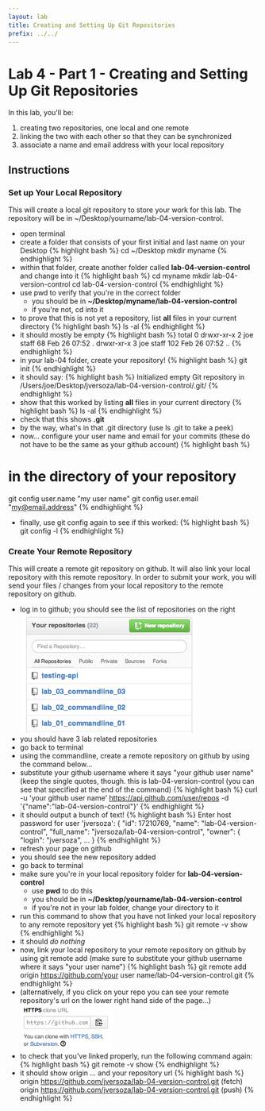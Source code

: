 ```yaml
---
layout: lab
title: Creating and Setting Up Git Repositories
prefix: ../../
---
```

# Lab 4 - Part 1 - Creating and Setting Up Git Repositories

In this lab, you'll be:

1. creating two repositories, one local and one remote
2. linking the two with each other so that they can be synchronized
3. associate a name and email address with your local repository


## Instructions

### Set up Your Local Repository

This will create a local git repository to store your work for this lab.  The repository will be in ~/Desktop/yourname/lab-04-version-control.

* open terminal
* create a folder that consists of your first initial and last name on your Desktop
{% highlight bash %}
cd ~/Desktop
mkdir myname
{% endhighlight %}
* within that folder, create another folder called __lab-04-version-control__ and change into it
{% highlight bash %}
cd myname
mkdir lab-04-version-control
cd lab-04-version-control
{% endhighlight %}
* use pwd to verify that you're in the correct folder
	* you should be in __~/Desktop/myname/lab-04-version-control__
	* if you're not, cd into it
* to prove that this is not yet a repository, list __all__ files in your current directory 
{% highlight bash %}
ls -al
{% endhighlight %}
* it should mostly be empty
{% highlight bash %}
total 0
drwxr-xr-x  2 joe  staff   68 Feb 26 07:52 .
drwxr-xr-x  3 joe  staff  102 Feb 26 07:52 ..
{% endhighlight %}
* in your lab-04 folder, create your repository!
{% highlight bash %}
git init
{% endhighlight %}
* it should say:
{% highlight bash %}
Initialized empty Git repository in /Users/joe/Desktop/jversoza/lab-04-version-control/.git/
{% endhighlight %}
* show that this worked by listing __all__ files in your current directory
{% highlight bash %}
ls -al
{% endhighlight %}
* check that this shows __.git__ 
* by the way, what's in that .git directory (use ls .git to take a peek)
* now... configure your user name and email for your commits (these do not have to be the same as your github account)
{% highlight bash %}
# in the directory of your repository
git config user.name  "my user name"
git config user.email "my@email.address"
{% endhighlight %}
* finally, use git config again to see if this worked:
{% highlight bash %}
git config -l
{% endhighlight %}

### Create Your Remote Repository

This will create a remote git repository on github.  It will also link your local repository with this remote repository.  In order to submit your work, you will send your files / changes from your local repository to the remote repository on github.


* log in to github; you should see the list of repositories on the right	
![Repository List](../../resources/img/repos-screen.png)
* you should have 3 lab related repositories
* go back to terminal
* using the commandline, create a remote repository on github by using the command below...
* substitute your github username where it says "your github user name" (keep the single quotes, though.  this is lab-04-version-control (you can see that specified at the end of the command)
{% highlight bash %}
curl -u 'your github user name' https://api.github.com/user/repos -d '{"name":"lab-04-version-control"}'
{% endhighlight %}
* it should output a bunch of text!
{% highlight bash %}
Enter host password for user 'jversoza':
{
  "id": 17210769,
  "name": "lab-04-version-control",
  "full_name": "jversoza/lab-04-version-control",
  "owner": {
    "login": "jversoza",
	...
}
{% endhighlight %}
* refresh your page on github
* you should see the new repository added
* go back to terminal
* make sure you're in your local repository folder for __lab-04-version-control__
	* use __pwd__ to do this
	* you should be in __~/Desktop/yourname/lab-04-version-control__
	* if you're not in your lab folder, change your directory to it
* run this command to show that you have not linked your local repository to any remote repository yet
{% highlight bash %}
git remote -v show
{% endhighlight %}
* it should _do nothing_
* now, link your local repository to your remote repository on github by using git remote add (make sure to substitute your github username where it says "your user name")
{% highlight bash %}
git remote add origin https://github.com/your user name/lab-04-version-control.git 
{% endhighlight %}
* (alternatively, if you click on your repo you can see your remote repository's url on the lower right hand side of the page...)
![Repository List](../../resources/img/repos-url.png)
* to check that you've linked properly, run the following command again:
{% highlight bash %}
git remote -v show
{% endhighlight %}
* it should show origin ... and your repository url
{% highlight bash %}
origin	https://github.com/jversoza/lab-04-version-control.git (fetch)
origin	https://github.com/jversoza/lab-04-version-control.git (push)
{% endhighlight %}

